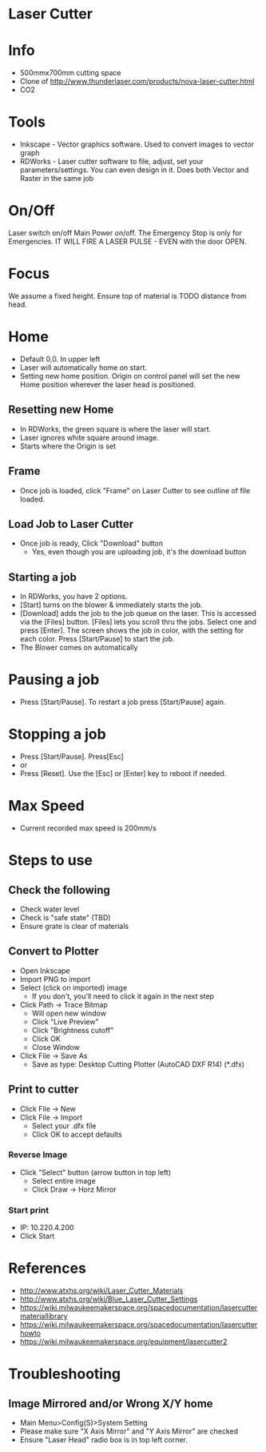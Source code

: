 # Laser Cutter

# Info

* 500mmx700mm cutting space
* Clone of http://www.thunderlaser.com/products/nova-laser-cutter.html
* CO2

# Tools

* Inkscape - Vector graphics software.  Used to convert images to vector graph
* RDWorks - Laser cutter software to file, adjust, set your parameters/settings. You can even design in it.  Does both Vector and Raster in the same job

# On/Off
Laser switch on/off 
Main Power on/off.
The Emergency Stop is only for Emergencies. IT WILL FIRE A LASER PULSE - EVEN with the door OPEN.

# Focus

We assume a fixed height.  Ensure top of material is TODO distance from head.

# Home 
*	Default 0,0. In upper left
* Laser will automatically home on start.
* Setting new home position.  Origin on control panel will set the new Home position wherever the laser head is positioned. 

## Resetting new Home
* In RDWorks, the green square is where the laser will start.
* Laser ignores white square around image.
* Starts where the Origin is set

## Frame
* Once job is loaded, click "Frame" on Laser Cutter to see outline of file loaded.

## Load Job to Laser Cutter
* Once job is ready, Click "Download" button
  * Yes, even though you are uploading job, it's the download button

## Starting a job
* In RDWorks, you have 2 options.
* [Start] turns on the blower & immediately starts the job. 
* [Download] adds the job to the job queue on the laser.  This is accessed via the [Files] button.  [Files] lets you scroll thru the jobs.  Select one and press [Enter]. The screen shows the job in color, with the setting for each color.  Press [Start/Pause] to start the job.
* The Blower comes on automatically

# Pausing a job
* Press [Start/Pause]. To restart a job press  [Start/Pause] again.

# Stopping a job
* Press [Start/Pause]. Press[Esc]
* or 
* Press [Reset].  Use the [Esc] or [Enter] key to reboot if needed.

# Max Speed
* Current recorded max speed is 200mm/s


# Steps to use

## Check the following

* Check water level
* Check is "safe state" (TBD)
* Ensure grate is clear of materials

## Convert to Plotter

* Open Inkscape
* Import PNG to import
* Select (click on imported) image
  * If you don't, you'll need to click it again in the next step
* Click Path -> Trace Bitmap
  * Will open new window
  * Click "Live Preview"
  * Click "Brightness cutoff"
  * Click OK
  * Close Window
* Click File -> Save As
  * Save as type: Desktop Cutting Plotter (AutoCAD DXF R14) (*.dfx)
  
## Print to cutter

* Click File -> New
* Click File -> Import
  * Select your .dfx file
  * Click OK to accept defaults

### Reverse Image

* Click "Select" button (arrow button in top left)
  * Select entire image
  * Click Draw -> Horz Mirror
  
### Start print

* IP:  10.220.4.200
* Click Start

# References

* http://www.atxhs.org/wiki/Laser_Cutter_Materials
* http://www.atxhs.org/wiki/Blue_Laser_Cutter_Settings
* https://wiki.milwaukeemakerspace.org/spacedocumentation/lasercuttermateriallibrary
* https://wiki.milwaukeemakerspace.org/spacedocumentation/lasercutterhowto
* https://wiki.milwaukeemakerspace.org/equipment/lasercutter2

# Troubleshooting

## Image Mirrored and/or Wrong X/Y home
* Main Menu>Config(S)>System Setting
* Please make sure "X Axis Mirror" and "Y Axis Mirror" are checked
* Ensure "Laser Head" radio box is in top left corner.
